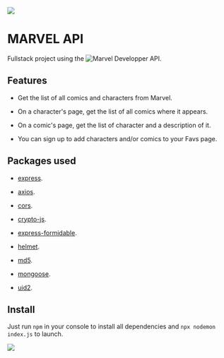 ![](https://media.giphy.com/media/NUsKoYiGm1RPHl1eWM/giphy.gif)

# MARVEL API

Fullstack project using the ![Marvel Developper API](https://developer.marvel.com/).

## Features

- Get the list of all comics and characters from Marvel.

- On a character's page, get the list of all comics where it appears.

- On a comic's page, get the list of character and a description of it.

- You can sign up to add characters and/or comics to your Favs page.

## Packages used

- [express](https://www.npmjs.com/package/express).

- [axios](https://www.npmjs.com/package/axios).

- [cors](https://www.npmjs.com/package/cors).

- [crypto-js](https://www.npmjs.com/package/crypto-js).

- [express-formidable](https://www.npmjs.com/package/express-formidable).

- [helmet](https://www.npmjs.com/package/helmet).

- [md5](https://www.npmjs.com/package/md5).

- [mongoose](https://www.npmjs.com/package/mongoose).

- [uid2](https://www.npmjs.com/package/uid2).

## Install

Just run `npm` in your console to install all dependencies and `npx nodemon index.js` to launch.

![](https://media.giphy.com/media/9tZc9Mzo9K0yOYx38U/giphy.gif)

